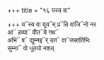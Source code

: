 +++
title = "१६ यस्य वा"

+++
य᳓स्य वा यूय᳓म् प्र᳓ति वाजि᳓नो नर  
आ᳓ हव्या᳓ वीत᳓ये गथ᳓  
अभि᳓ ष᳓ द्युम्नइ᳓र् उत᳓ वा᳓जसातिभिः  
सुम्ना᳓ वो धूतयो नशत्